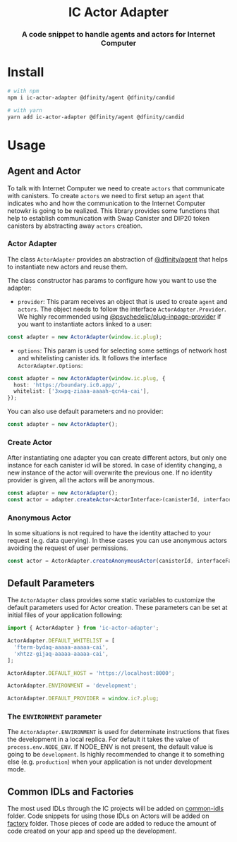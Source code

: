 <h1 align="center">IC Actor Adapter</h1>

<h3 align="center">A code snippet to handle agents and actors for Internet Computer</h3>

# Install

```bash
# with npm
npm i ic-actor-adapter @dfinity/agent @dfinity/candid

# with yarn
yarn add ic-actor-adapter @dfinity/agent @dfinity/candid
```

# Usage

## Agent and Actor

To talk with Internet Computer we need to create `actors` that communicate with canisters. To create `actors` we need to first setup an `agent` that indicates who and how the communication to the Internet Computer netowkr is going to be realized. This library provides some functions that help to establish communication with Swap Canister and DIP20 token canisters by abstracting away `actors` creation.

### Actor Adapter

The class `ActorAdapter` provides an abstraction of [@dfinity/agent](https://www.npmjs.com/package/@dfinity/agent) that helps to instantiate new actors and reuse them.

The class constructor has params to configure how you want to use the adapter:

- `provider`: This param receives an object that is used to create `agent` and `actors`. The object needs to follow the interface `ActorAdapter.Provider`. We highly recommended using [@psychedelic/plug-inpage-provider](https://github.com/Psychedelic/plug-inpage-provider/packages/884575) if you want to instantiate actors linked to a user:

```ts
const adapter = new ActorAdapter(window.ic.plug);
```

- `options`: This param is used for selecting some settings of network host and whitelisting canister ids. It follows the interface `ActorAdapter.Options`:

```ts
const adapter = new ActorAdapter(window.ic.plug, {
  host: 'https://boundary.ic0.app/',
  whitelist: ['3xwpq-ziaaa-aaaah-qcn4a-cai'],
});
```

You can also use default parameters and no provider:

```ts
const adapter = new ActorAdapter();
```

### Create Actor

After instantiating one adapter you can create different actors, but only one instance for each canister id will be stored. In case of identity changing, a new instance of the actor will overwrite the previous one. If no identity provider is given, all the actors will be anonymous.

```ts
const adapter = new ActorAdapter();
const actor = adapter.createActor<ActorInterface>(canisterId, interfaceFactory);
```

### Anonymous Actor

In some situations is not required to have the identity attached to your request (e.g. data querying). In these cases you can use anonymous actors avoiding the request of user permissions.

```ts
const actor = ActorAdapter.createAnonymousActor(canisterId, interfaceFactory);
```

## Default Parameters

The `ActorAdapter` class provides some static variables to customize the default parameters used for Actor creation. These parameters can be set at initial files of your application following:

```ts
import { ActorAdapter } from 'ic-actor-adapter';

ActorAdapter.DEFAULT_WHITELIST = [
  'fterm-bydaq-aaaaa-aaaaa-cai',
  'xhtzz-gijaq-aaaaa-aaaaa-cai',
];

ActorAdapter.DEFAULT_HOST = 'https://localhost:8000';

ActorAdapter.ENVIRONMENT = 'development';

ActorAdapter.DEFAULT_PROVIDER = window.ic?.plug;
```

### The `ENVIRONMENT` parameter

The `ActorAdapter.ENVIRONMENT` is used for determinate instructions that fixes the development in a local replica. For default it takes the value of `process.env.NODE_ENV`. If NODE_ENV is not present, the default value is going to be `development`. Is highly recommended to change it to something else (e.g. `production`) when your application is not under development mode.

## Common IDLs and Factories

The most used IDLs through the IC projects will be added on [common-idls](/src/common-idls/) folder. Code snippets for using those IDLs on Actors will be added on [factory](/src/factory) folder. Those pieces of code are added to reduce the amount of code created on your app and speed up the development.
